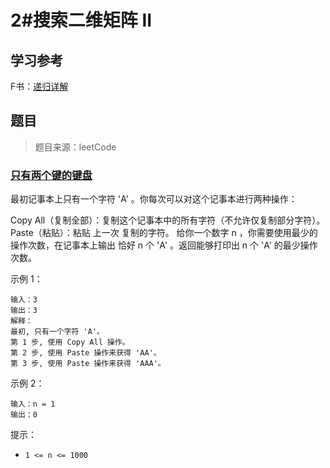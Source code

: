 # 2#搜索二维矩阵 II

## 学习参考


F书：[递归详解](https://github.com/labuladong/fucking-algorithm/blob/master/%E7%AE%97%E6%B3%95%E6%80%9D%E7%BB%B4%E7%B3%BB%E5%88%97/%E9%80%92%E5%BD%92%E8%AF%A6%E8%A7%A3.md)

## 题目

> 题目来源：leetCode

### [只有两个键的键盘](https://leetcode-cn.com/problems/2-keys-keyboard/)


最初记事本上只有一个字符 'A' 。你每次可以对这个记事本进行两种操作：

Copy All（复制全部）：复制这个记事本中的所有字符（不允许仅复制部分字符）。
Paste（粘贴）：粘贴 上一次 复制的字符。
给你一个数字 n ，你需要使用最少的操作次数，在记事本上输出 恰好 n 个 'A' 。返回能够打印出 n 个 'A' 的最少操作次数。


示例 1：

```
输入：3
输出：3
解释：
最初, 只有一个字符 'A'。
第 1 步, 使用 Copy All 操作。
第 2 步, 使用 Paste 操作来获得 'AA'。
第 3 步, 使用 Paste 操作来获得 'AAA'。
```

示例 2：
```
输入：n = 1
输出：0
```

提示：
- `1 <= n <= 1000`